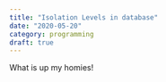 ```yaml
---
title: "Isolation Levels in database"
date: "2020-05-20"
category: programming
draft: true
---
```


What is up my homies!
